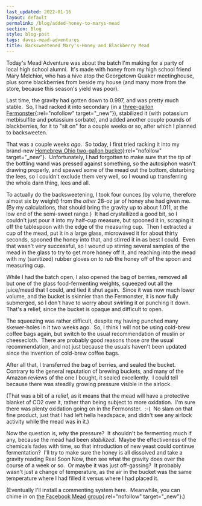```yaml
---
last_updated: 2022-01-16
layout: default
permalink: /blog/added-honey-to-marys-mead
section: Blog
style: blog-post
tags: daves-mead-adventures
title: Backsweetened Mary's-Honey and Blackberry Mead
---
```


Today's Mead Adventure was
about the batch I'm making
for a party of local high school alumni.&nbsp;
It's made with honey from
my high school friend Mary Melchior,
who has a hive atop the Georgetown Quaker meetinghouse,
plus some blackberries from beside my house
(and many more from the store,
because this season's yield was poor).

Last time, the gravity had gotten down to 0.997,
and was pretty much stable.&nbsp;
So, I had racked it into secondary
(in a [three-gallon Fermonster](https://www.northernbrewer.com/products/fermonster-3-gallon-fermenter){:rel="nofollow" target="_new"}),
stabilized it (with potassium metbisulfite and potassium sorbate),
and added another couple pounds of blackberries,
for it to "sit on" for a couple weeks or so,
after which I planned to backsweeten.

That was a couple weeks _ago_.&nbsp;
So today, I first tried racking it into
my brand-new
[Homebrew Ohio two-gallon bucket](https://www.homebrewohio.com/home-brew-ohio-complete-2-gallon-fermenting-bucket/){:rel="nofollow" target="_new"}.&nbsp;
Unfortunately, I had forgotten to make sure that
the tip of the bottling wand was pressed against something,
so the autosiphon wasn't drawing properly,
and spewed some of the mead out the bottom,
disturbing the lees,
so I couldn't exclude them very well,
so I wound up transferring the whole darn thing, lees and all.

To actually do the backsweetening,
I took four ounces
(by volume, therefore almost six by weight)
from the _other_ 28-oz jar of honey she had given me.&nbsp;
(By my calculations, that should bring the gravity up to about 1.011,
at the low end of the semi-sweet range.)&nbsp;
It had crystallized a good bit,
so I couldn't just pour it into my half-cup measure,
but spooned it in,
scraping it off the tablespoon
with the edge of the measuring cup.&nbsp;
Then I extracted a cup of the mead,
put it in a large glass,
microwaved it for about thirty seconds,
spooned the honey into that,
and stirred it in as best I could.&nbsp;
Even that wasn't very successful,
so I wound up stirring several samples of the mead in the glass
to try to get more honey off it,
and reaching into the mead
with my (sanitized) rubber gloves on
to _rub_ the honey off of the spoon and measuring cup.

While I had the batch open, I also opened the bag of berries,
removed all but one of the glass food-fermenting weights,
squeezed out all the juice/mead that I could,
and tied it shut again.&nbsp;
Since it was now much lower volume,
and the bucket is skinnier than the Fermonster,
it is now fully submerged,
so I don't have to worry about swirling it or punching it down.&nbsp;
That's a relief, since the bucket is opaque and difficult to open.

The squeezing was rather difficult,
despite my having punched many skewer-holes in it two weeks ago.&nbsp;
So, I think I will not be using cold-brew coffee bags again,
but switch to the usual recommendation of muslin or cheesecloth.&nbsp;
There are probably good reasons those _are_ the usual recommendation,
and not just because the usuals haven't been updated since the invention of
cold-brew coffee bags.

After all that, I transferred the bag of berries, and sealed the bucket.&nbsp;
Contrary to the general reputation of brewing buckets,
and many of the Amazon reviews of the one I bought,
it sealed excellently.&nbsp;
I could tell because there was steadily growing pressure
visible in the airlock.

(That was a bit of a relief,
as it means that the mead will have
a protective blanket of CO2 over it,
rather than being subject to more oxidation.&nbsp;
I'm sure there was plenty oxidation going on in the Fermonster.&nbsp;
:-(&nbsp;
No slam on that fine product, just that I had left hella headspace,
and didn't see any airlock activity while the mead was in it.)

Now the question is, _why_ the pressure?&nbsp;
It shouldn't be fermenting much if any,
because the mead had been _stabilized_.&nbsp;
Maybe the effectiveness of the chemicals fades with time,
so that introduction of new yeast could continue fermentation?&nbsp;
I'll try to make sure the honey is all dissolved
and take a gravity reading Real Soon Now,
then see what the gravity does over the course of a week or so.&nbsp;
Or maybe it was just off-gassing?&nbsp;
It probably wasn't just a change of temperature,
as the air in the bucket was the same temperature
where I had filled it versus where I had placed it.

(Eventually I'll install a commenting system here.&nbsp;
Meanwhile, you can chime in on
[the Facebook Mead group](https://www.facebook.com/groups/2204648847/){:rel="nofollow" target="_new"}.)

